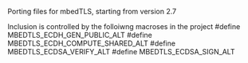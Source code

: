 Porting files for mbedTLS, starting from version 2.7

Inclusion is controlled by the folloiwng macroses in the project
#define MBEDTLS_ECDH_GEN_PUBLIC_ALT
#define MBEDTLS_ECDH_COMPUTE_SHARED_ALT
#define MBEDTLS_ECDSA_VERIFY_ALT
#define MBEDTLS_ECDSA_SIGN_ALT